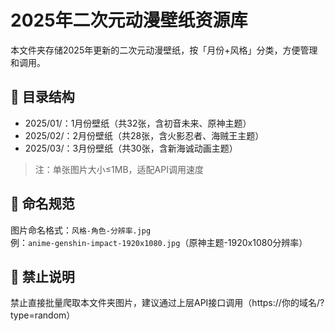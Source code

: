 # 2025年二次元动漫壁纸资源库
本文件夹存储2025年更新的二次元动漫壁纸，按「月份+风格」分类，方便管理和调用。

## 📂 目录结构
- 2025/01/：1月份壁纸（共32张，含初音未来、原神主题）
- 2025/02/：2月份壁纸（共28张，含火影忍者、海贼王主题）
- 2025/03/：3月份壁纸（共30张，含新海诚动画主题）
> 注：单张图片大小≤1MB，适配API调用速度

## 📝 命名规范
图片命名格式：`风格-角色-分辨率.jpg`  
例：`anime-genshin-impact-1920x1080.jpg`（原神主题-1920x1080分辨率）

## 🚫 禁止说明
禁止直接批量爬取本文件夹图片，建议通过上层API接口调用（https://你的域名/?type=random）

